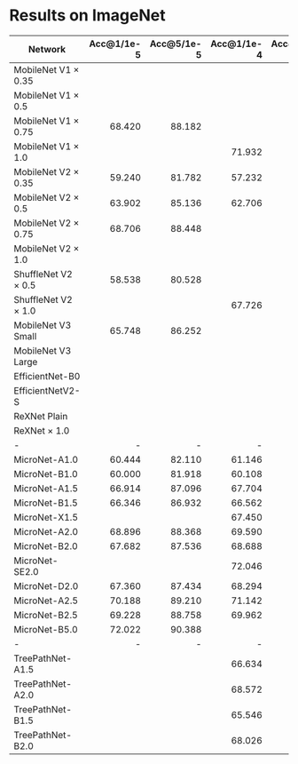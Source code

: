 
# Results on ImageNet

| Network                   | Acc@1/1e-5    | Acc@5/1e-5    | Acc@1/1e-4    | Acc@5/1e-4    | Params(M) | FLOPs | Infer(ms) |
| --                        | --:           | --:           | --:           | --:           | --:       | --:   | --:       |
| MobileNet V1 $\times$ 0.35|               |               |               |               | 0.766     |  79.0 |
| MobileNet V1 $\times$ 0.5 |               |               |               |               | 1.332     | 155.0 |
| MobileNet V1 $\times$ 0.75| 68.420        | 88.182        |               |               | 2.586     | 333.0 |
| MobileNet V1 $\times$ 1.0 |               |               | 71.932        | 90.604        | 4.232     | 579.0 |
| MobileNet V2 $\times$ 0.35| 59.240        | 81.782        | 57.232        | 80.422        | 1.677     | 65.1  |
| MobileNet V2 $\times$ 0.5 | 63.902        | 85.136        | 62.706        | 84.680        | 1.969     | 104.0 |
| MobileNet V2 $\times$ 0.75| 68.706        | 88.448        |               |               | 2.636     | 221.0 |
| MobileNet V2 $\times$ 1.0 |               |               |               |               | 3.505     | 314.0 |
| ShuffleNet V2 $\times$ 0.5| 58.538        | 80.528        |               |               | 1.367     |  42.6 |
| ShuffleNet V2 $\times$ 1.0|               |               | 67.726        | 87.972        | 2.279     | 149.0 |
| MobileNet V3 Small        | 65.748        | 86.252        |               |               | 2.543     |  59.6 |
| MobileNet V3 Large        |               |               |               |               | 5.519     | 236.0 |
| EfficientNet-B0           |               |               |               |               | 5.324     | 402.0 |
| EfficientNetV2-S          |               |               |               |               |21.624     |3022.0 |
| ReXNet Plain              |               |               |               |               | 4.979     | 452.0 |
| ReXNet $\times$ 1.0       |               |               |               |               | 4.797     | 415.0 |
| -                         | -             | -             | -             | -             | -         | -     |
| MicroNet-A1.0             | 60.444        | 82.110        | 61.146        | 82.876        | 0.995     |  89.8 |
| MicroNet-B1.0             | 60.000        | 81.918        | 60.108        | 82.306        | 0.990     |  89.8 |
| MicroNet-A1.5             | 66.914        | 87.096        | 67.704        | 88.116        | 1.507     | 213.0 |
| MicroNet-B1.5             | 66.346        | 86.932        | 66.562        | 86.992        | 1.490     | 213.0 |
| MicroNet-X1.5             |               |               | 67.450        | 87.746        | 1.508     | 195.0 |
| MicroNet-A2.0             | 68.896        | 88.368        | 69.590        | 89.202        | 2.056     | 338.0 |
| MicroNet-B2.0             | 67.682        | 87.536        | 68.688        | 88.302        | 2.028     | 338.0 |
| MicroNet-SE2.0            |               |               | 72.046        | 90.690        | 2.383     | 340.0 |
| MicroNet-D2.0             | 67.360        | 87.434        | 68.294        | 88.220        | 2.028     | 185.0 |
| MicroNet-A2.5             | 70.188        | 89.210        | 71.142        | 90.054        | 2.492     | 424.0 |
| MicroNet-B2.5             | 69.228        | 88.758        | 69.962        | 89.220        | 2.455     | 424.0 |
| MicroNet-B5.0             | 72.022        | 90.388        |               |               | 5.000     | 559.0 |
| -                         | -             | -             | -             | -             | -         | -     |
| TreePathNet-A1.5          |               |               | 66.634        | 87.226        |           |       |
| TreePathNet-A2.0          |               |               | 68.572        | 88.542        |           |       |
| TreePathNet-B1.5          |               |               | 65.546        | 86.090        | 1.499     | 135.0 |
| TreePathNet-B2.0          |               |               | 68.026        | 88.106        | 1.999     | 184.0 |
